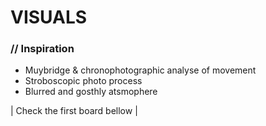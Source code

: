 # VISUALS
### // Inspiration
- Muybridge & chronophotographic analyse of movement
- Stroboscopic photo process
- Blurred and gosthly atsmophere
                        
| Check the first board bellow |